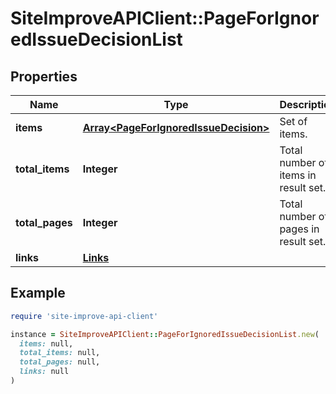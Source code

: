 # SiteImproveAPIClient::PageForIgnoredIssueDecisionList

## Properties

| Name | Type | Description | Notes |
| ---- | ---- | ----------- | ----- |
| **items** | [**Array&lt;PageForIgnoredIssueDecision&gt;**](PageForIgnoredIssueDecision.md) | Set of items. |  |
| **total_items** | **Integer** | Total number of items in result set. |  |
| **total_pages** | **Integer** | Total number of pages in result set. |  |
| **links** | [**Links**](Links.md) |  | [optional] |

## Example

```ruby
require 'site-improve-api-client'

instance = SiteImproveAPIClient::PageForIgnoredIssueDecisionList.new(
  items: null,
  total_items: null,
  total_pages: null,
  links: null
)
```

